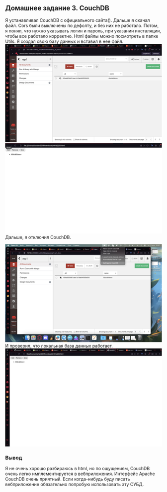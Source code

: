 ## Домашнее задание 3. CouchDB
Я устанавливал CouchDB с официального сайта().
Дальше я скачал файл. Cors были выключены по дефолту, и без них не работало. Потом, я понял, что нужно указывать логин и пароль, при указании инсталяции, чтобы все работало корректно. Html файлы можно посмотреть в папке Utils. Я создал свою базу данных и вставил в нее файл.
![image](images/HW3-1.png)
![image](images/HW3-2.png)
Дальше, я отключил CouchDB. 

![image](images/HW3-3.png)
И проверил, что локальная база данных работает.
![image](images/HW3-4.png)
### Вывод
Я не очень хорошо разбираюсь в html, но по ощущениям, CouchDB очень легко имплементируется в вебприложения. Интерфейс Apache CouchDB очень приятный. Если когда-нибудь буду писать вебприложение обязательно попробую использовать эту СУБД.
